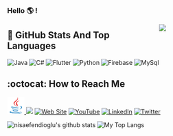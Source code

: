 ### Hello :earth_americas: !

<img align='right' src="https://media.giphy.com/media/eDDrmbtY0aSAII8ffT/giphy.gif" width="150">
  
## 📌 GitHub Stats And Top Languages

![Java](https://img.shields.io/badge/-Java-090909?style=for-the-badge&logo=java&logoColor=ff0500)
![C#](https://img.shields.io/badge/-Csharp-090909?style=for-the-badge&logo=C#&logoColor=673dff)
![Flutter](https://img.shields.io/badge/-Flutter-090909?style=for-the-badge&logo=flutter&logoColor=005eff)
![Python](https://img.shields.io/badge/-Python-090909?style=for-the-badge&logo=python)
![Firebase](https://img.shields.io/badge/-Firebase-090909?style=for-the-badge&logo=firebase)
![MySql](https://img.shields.io/badge/-MySql-090909?style=for-the-badge&logo=mysql&logoColor=00648B)

## :octocat: How to Reach Me
<a href="https://www.java.com" target="_blank"> <img src="https://raw.githubusercontent.com/devicons/devicon/master/icons/java/java-original.svg" alt="java" width="40" height="40"/> </a> [![](https://img.shields.io/badge/-JavaSeries-090909?style=for-the-badge&logo=YouTube&logoColor=ffffff)](https://www.youtube.com/watch?v=R3tMpNhp1HI&list=PLioiAdpJJNbs5dRMkzuL7tUy-O7gQZbMO&ab_channel=NisaEfendio%C4%9Flu)
[![Web Site](https://img.shields.io/badge/-WebSite-090909?style=for-the-badge&logo=web&logoColor=1195F5)](https://nisaefendioglu.blog)
[![YouTube](https://img.shields.io/badge/-YouTube-090909?style=for-the-badge&logo=YouTube&logoColor=FF0000)](https://www.youtube.com/NisaEfendioğlu)
[![LinkedIn](https://img.shields.io/badge/-LinkedIn-090909?style=for-the-badge&logo=linkedin&logoColor=007BB6)](https://www.linkedin.com/in/nisaefendioglu)
[![Twitter](https://img.shields.io/badge/-Twitter-090909?style=for-the-badge&logo=Twitter&logoColor=1C9DEB)](https://twitter.com/nisaefendioglu)


<img  src="https://github-readme-stats.vercel.app/api?username=nisaefendioglu&show_icons=true&count_private=true&hide=contribs,issues" alt="nisaefendioglu's github stats" />       <img  src="https://github-readme-stats.vercel.app/api/top-langs/?username=nisaefendioglu&layout=compact&hide" alt="My Top Langs"/> </p>


